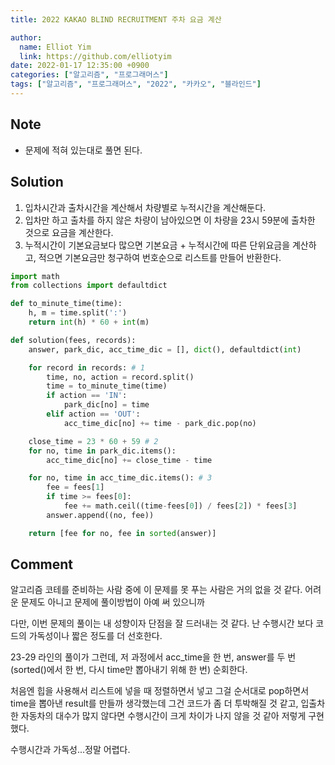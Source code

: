 ```yaml
---
title: 2022 KAKAO BLIND RECRUITMENT 주차 요금 계산

author:
  name: Elliot Yim
  link: https://github.com/elliotyim
date: 2022-01-17 12:35:00 +0900
categories: ["알고리즘", "프로그래머스"]
tags: ["알고리즘", "프로그래머스", "2022", "카카오", "블라인드"]
---
```


## Note

- 문제에 적혀 있는대로 풀면 된다.

## Solution

1. 입차시간과 출차시간을 계산해서 차량별로 누적시간을 계산해둔다.
2. 입차만 하고 출차를 하지 않은 차량이 남아있으면 이 차량을 23시 59분에 출차한 것으로 요금을 계산한다.
3. 누적시간이 기본요금보다 많으면 기본요금 + 누적시간에 따른 단위요금을 계산하고, 적으면 기본요금만 청구하여 번호순으로 리스트를 만들어 반환한다.

```python
import math
from collections import defaultdict

def to_minute_time(time):
    h, m = time.split(':')
    return int(h) * 60 + int(m)

def solution(fees, records):
    answer, park_dic, acc_time_dic = [], dict(), defaultdict(int)

    for record in records: # 1
        time, no, action = record.split()
        time = to_minute_time(time)
        if action == 'IN':
            park_dic[no] = time
        elif action == 'OUT':
            acc_time_dic[no] += time - park_dic.pop(no)

    close_time = 23 * 60 + 59 # 2
    for no, time in park_dic.items():
        acc_time_dic[no] += close_time - time

    for no, time in acc_time_dic.items(): # 3
        fee = fees[1]
        if time >= fees[0]:
            fee += math.ceil((time-fees[0]) / fees[2]) * fees[3]
        answer.append((no, fee))

    return [fee for no, fee in sorted(answer)]
```

## Comment

알고리즘 코테를 준비하는 사람 중에 이 문제를 못 푸는 사람은 거의 없을 것 같다. 어려운 문제도 아니고 문제에 풀이방법이 아예 써 있으니까

다만, 이번 문제의 풀이는 내 성향이자 단점을 잘 드러내는 것 같다. 난 수행시간 보다 코드의 가독성이나 짧은 정도를 더 선호한다.

23-29 라인의 풀이가 그런데, 저 과정에서 acc_time을 한 번, answer를 두 번(sorted()에서 한 번, 다시 time만 뽑아내기 위해 한 번) 순회한다.

처음엔 힙을 사용해서 리스트에 넣을 때 정렬하면서 넣고 그걸 순서대로 pop하면서 time을 뽑아낸 result를 만들까 생각했는데 그건 코드가 좀 더 투박해질 것 같고, 입출차 한 자동차의 대수가 많지 않다면 수행시간이 크게 차이가 나지 않을 것 같아 저렇게 구현했다.

수행시간과 가독성...정말 어렵다.
